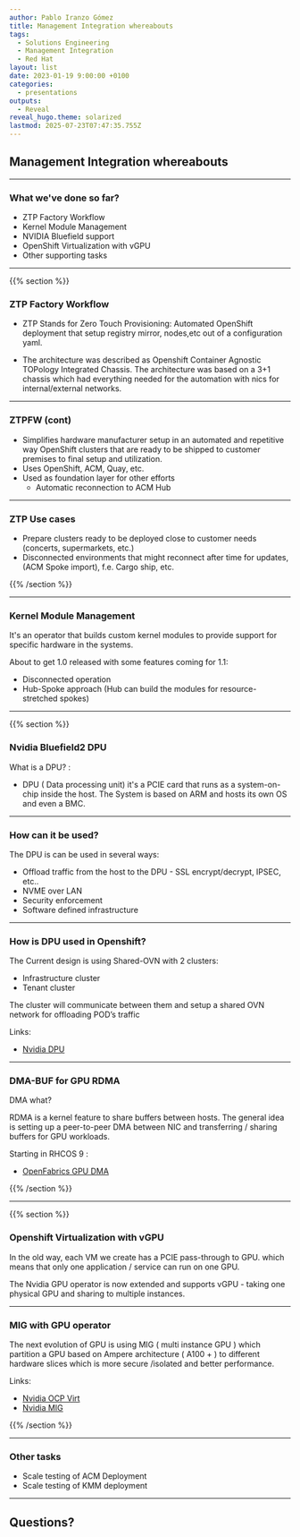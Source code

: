 ```yaml
---
author: Pablo Iranzo Gómez
title: Management Integration whereabouts
tags:
  - Solutions Engineering
  - Management Integration
  - Red Hat
layout: list
date: 2023-01-19 9:00:00 +0100
categories:
  - presentations
outputs:
  - Reveal
reveal_hugo.theme: solarized
lastmod: 2025-07-23T07:47:35.755Z
---
```


## Management Integration whereabouts

---

### What we've done so far?

- ZTP Factory Workflow
- Kernel Module Management
- NVIDIA Bluefield support
- OpenShift Virtualization with vGPU
- Other supporting tasks

---

{{% section %}}

### ZTP Factory Workflow

- ZTP Stands for Zero Touch Provisioning: Automated OpenShift deployment that setup registry mirror, nodes,etc out of a configuration yaml.

- The architecture was described as Openshift Container Agnostic TOPology Integrated Chassis. The architecture was based on a 3+1 chassis which had everything needed for the automation with nics for internal/external networks.

---

### ZTPFW (cont)

- Simplifies hardware manufacturer setup in an automated and repetitive way OpenShift clusters that are ready to be shipped to customer premises to final setup and utilization.
- Uses OpenShift, ACM, Quay, etc.
- Used as foundation layer for other efforts
  - Automatic reconnection to ACM Hub

---

### ZTP Use cases

- Prepare clusters ready to be deployed close to customer needs (concerts, supermarkets, etc.)
- Disconnected environments that might reconnect after time for updates, (ACM Spoke import), f.e. Cargo ship, etc.

{{% /section %}}

---

### Kernel Module Management

It's an operator that builds custom kernel modules to provide support for specific hardware in the systems.

About to get 1.0 released with some features coming for 1.1:

- Disconnected operation
- Hub-Spoke approach (Hub can build the modules for resource-stretched spokes)

---

{{% section %}}

### Nvidia Bluefield2 DPU

What is a DPU? :

- DPU ( Data processing unit) it's a PCIE card that runs as a system-on-chip inside the host. The System is based on ARM and hosts its own OS and even a BMC.

---

### How can it be used?

The DPU is can be used in several ways:

- Offload traffic from the host to the DPU - SSL encrypt/decrypt, IPSEC, etc..
- NVME over LAN
- Security enforcement
- Software defined infrastructure

---

### How is DPU used in Openshift?

The Current design is using Shared-OVN with 2 clusters:

- Infrastructure cluster
- Tenant cluster

The cluster will communicate between them and setup a shared OVN network for offloading POD’s traffic

Links:

- [Nvidia DPU](https://www.nvidia.com/en-us/networking/products/data-processing-unit/)

---

### DMA-BUF for GPU RDMA

DMA what?

RDMA is a kernel feature to share buffers between hosts. The general idea is setting up a peer-to-peer DMA between NIC and transferring / sharing buffers for GPU workloads.

Starting in RHCOS 9 :

- [OpenFabrics GPU DMA](https://www.openfabrics.org/wp-content/uploads/2020-workshop-presentations/303.-OFI-GPU-DMA-BUF-OFA2020v2.pdf)

{{% /section %}}

---

{{% section %}}

### Openshift Virtualization with vGPU

In the old way, each VM we create has a PCIE pass-through to GPU. which means that only one application / service can run on one GPU.

The Nvidia GPU operator is now extended and supports vGPU - taking one physical GPU and sharing to multiple instances.

---

### MIG with GPU operator

The next evolution of GPU is using MIG ( multi instance GPU ) which partition a GPU based on Ampere architecture ( A100 + ) to different hardware slices which is more secure /isolated and better performance.

Links:

- [Nvidia OCP Virt](https://docs.nvidia.com/datacenter/cloud-native/gpu-operator/openshift/openshift-virtualization.html)
- [Nvidia MIG](https://docs.nvidia.com/datacenter/tesla/mig-user-guide/index.html)

{{% /section %}}

---

### Other tasks

- Scale testing of ACM Deployment
- Scale testing of KMM deployment

---

## Questions?

